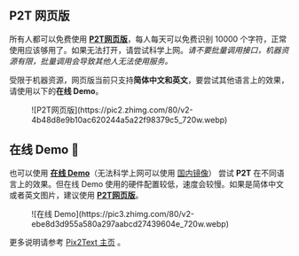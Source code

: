 ## P2T 网页版

所有人都可以免费使用 **[P2T网页版](https://p2t.breezedeus.com)**，每人每天可以免费识别 10000 个字符，正常使用应该够用了。如果无法打开，请尝试科学上网。*请不要批量调用接口，机器资源有限，批量调用会导致其他人无法使用服务。*

受限于机器资源，网页版当前只支持**简体中文和英文**，要尝试其他语言上的效果，请使用以下的**在线 Demo**。

<figure markdown>
![P2T网页版](https://pic2.zhimg.com/80/v2-4b48d8e9b10ac620244a5a22f98379c5_720w.webp)
</figure>


## 在线 Demo 🤗

也可以使用 **[在线 Demo](https://huggingface.co/spaces/breezedeus/Pix2Text-Demo)**（无法科学上网可以使用 [国内镜像](https://hf.qhduan.com/spaces/breezedeus/Pix2Text-Demo)） 尝试 **P2T** 在不同语言上的效果。但在线 Demo 使用的硬件配置较低，速度会较慢。如果是简体中文或者英文图片，建议使用 **[P2T网页版](https://p2t.breezedeus.com)**。

<figure markdown>
![在线 Demo](https://pic3.zhimg.com/80/v2-ebe8d3d955a580a297aabcd27439604e_720w.webp)
</figure>

更多说明请参考 [Pix2Text 主页](https://www.breezedeus.com/article/pix2text_cn) 。